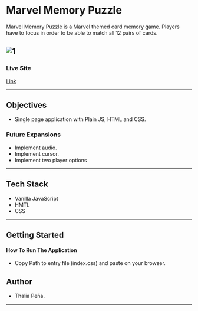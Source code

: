 # Marvel Memory Puzzle

Marvel Memory Puzzle is a Marvel themed card memory game. Players have to focus in order to be able to match all 12 pairs of cards. 



  ![1](https://media.giphy.com/media/gGq23c5TtRkKreeiCK/giphy.gif)
---

### Live Site

[Link](https://thaliapena12.github.io/Marvel-Memory-Puzzle/)

---

## Objectives

- Single page application with Plain JS, HTML and CSS.


### Future Expansions

- Implement audio.
- Implement cursor.
- Implement two player options

---

## Tech Stack
- Vanilla JavaScript
- HMTL
- CSS

---

## Getting Started

#### How To Run The Application
- Copy Path to entry file (index.css) and paste on your browser.


## Author

- Thalia Peña.

---



